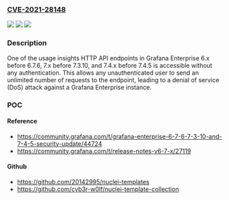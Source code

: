 ### [CVE-2021-28148](https://cve.mitre.org/cgi-bin/cvename.cgi?name=CVE-2021-28148)
![](https://img.shields.io/static/v1?label=Product&message=n%2Fa&color=blue)
![](https://img.shields.io/static/v1?label=Version&message=n%2Fa&color=blue)
![](https://img.shields.io/static/v1?label=Vulnerability&message=n%2Fa&color=brighgreen)

### Description

One of the usage insights HTTP API endpoints in Grafana Enterprise 6.x before 6.7.6, 7.x before 7.3.10, and 7.4.x before 7.4.5 is accessible without any authentication. This allows any unauthenticated user to send an unlimited number of requests to the endpoint, leading to a denial of service (DoS) attack against a Grafana Enterprise instance.

### POC

#### Reference
- https://community.grafana.com/t/grafana-enterprise-6-7-6-7-3-10-and-7-4-5-security-update/44724
- https://community.grafana.com/t/release-notes-v6-7-x/27119

#### Github
- https://github.com/20142995/nuclei-templates
- https://github.com/cyb3r-w0lf/nuclei-template-collection

